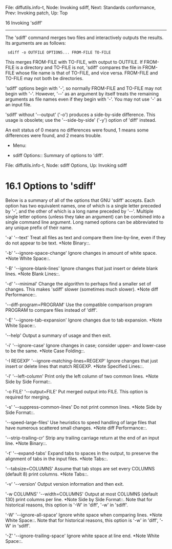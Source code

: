 File: diffutils.info-t,  Node: Invoking sdiff,  Next: Standards conformance,  Prev: Invoking patch,  Up: Top

16 Invoking 'sdiff'
*******************

The 'sdiff' command merges two files and interactively outputs the
results.  Its arguments are as follows:

     sdiff -o OUTFILE OPTIONS... FROM-FILE TO-FILE

   This merges FROM-FILE with TO-FILE, with output to OUTFILE.  If
FROM-FILE is a directory and TO-FILE is not, 'sdiff' compares the file
in FROM-FILE whose file name is that of TO-FILE, and vice versa.
FROM-FILE and TO-FILE may not both be directories.

   'sdiff' options begin with '-', so normally FROM-FILE and TO-FILE may
not begin with '-'.  However, '--' as an argument by itself treats the
remaining arguments as file names even if they begin with '-'.  You may
not use '-' as an input file.

   'sdiff' without '--output' ('-o') produces a side-by-side difference.
This usage is obsolete; use the '--side-by-side' ('-y') option of 'diff'
instead.

   An exit status of 0 means no differences were found, 1 means some
differences were found, and 2 means trouble.

* Menu:

* sdiff Options:: Summary of options to 'diff'.

File: diffutils.info-t,  Node: sdiff Options,  Up: Invoking sdiff

16.1 Options to 'sdiff'
=======================

Below is a summary of all of the options that GNU 'sdiff' accepts.  Each
option has two equivalent names, one of which is a single letter
preceded by '-', and the other of which is a long name preceded by '--'.
Multiple single letter options (unless they take an argument) can be
combined into a single command line argument.  Long named options can be
abbreviated to any unique prefix of their name.

'-a'
'--text'
     Treat all files as text and compare them line-by-line, even if they
     do not appear to be text.  *Note Binary::.

'-b'
'--ignore-space-change'
     Ignore changes in amount of white space.  *Note White Space::.

'-B'
'--ignore-blank-lines'
     Ignore changes that just insert or delete blank lines.  *Note Blank
     Lines::.

'-d'
'--minimal'
     Change the algorithm to perhaps find a smaller set of changes.
     This makes 'sdiff' slower (sometimes much slower).  *Note diff
     Performance::.

'--diff-program=PROGRAM'
     Use the compatible comparison program PROGRAM to compare files
     instead of 'diff'.

'-E'
'--ignore-tab-expansion'
     Ignore changes due to tab expansion.  *Note White Space::.

'--help'
     Output a summary of usage and then exit.

'-i'
'--ignore-case'
     Ignore changes in case; consider upper- and lower-case to be the
     same.  *Note Case Folding::.

'-I REGEXP'
'--ignore-matching-lines=REGEXP'
     Ignore changes that just insert or delete lines that match REGEXP.
     *Note Specified Lines::.

'-l'
'--left-column'
     Print only the left column of two common lines.  *Note Side by Side
     Format::.

'-o FILE'
'--output=FILE'
     Put merged output into FILE.  This option is required for merging.

'-s'
'--suppress-common-lines'
     Do not print common lines.  *Note Side by Side Format::.

'--speed-large-files'
     Use heuristics to speed handling of large files that have numerous
     scattered small changes.  *Note diff Performance::.

'--strip-trailing-cr'
     Strip any trailing carriage return at the end of an input line.
     *Note Binary::.

'-t'
'--expand-tabs'
     Expand tabs to spaces in the output, to preserve the alignment of
     tabs in the input files.  *Note Tabs::.

'--tabsize=COLUMNS'
     Assume that tab stops are set every COLUMNS (default 8) print
     columns.  *Note Tabs::.

'-v'
'--version'
     Output version information and then exit.

'-w COLUMNS'
'--width=COLUMNS'
     Output at most COLUMNS (default 130) print columns per line.  *Note
     Side by Side Format::.  Note that for historical reasons, this
     option is '-W' in 'diff', '-w' in 'sdiff'.

'-W'
'--ignore-all-space'
     Ignore white space when comparing lines.  *Note White Space::.
     Note that for historical reasons, this option is '-w' in 'diff',
     '-W' in 'sdiff'.

'-Z'
'--ignore-trailing-space'
     Ignore white space at line end.  *Note White Space::.


